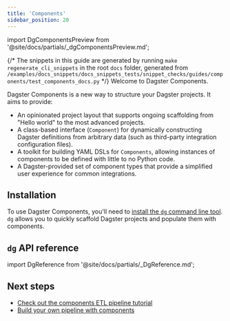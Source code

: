 ```yaml
---
title: 'Components'
sidebar_position: 20
---
```


import DgComponentsPreview from '@site/docs/partials/\_dgComponentsPreview.md';

<DgComponentsPreview />

{/* The snippets in this guide are generated by running `make regenerate_cli_snippets` in the root `docs` folder, generated from `/examples/docs_snippets/docs_snippets_tests/snippet_checks/guides/components/test_components_docs.py` */}
Welcome to Dagster Components.

Dagster Components is a new way to structure your Dagster projects. It aims to provide:

- An opinionated project layout that supports ongoing scaffolding from "Hello world" to the most advanced projects.
- A class-based interface (`Component`) for dynamically constructing Dagster definitions from arbitrary data (such as third-party integration configuration files).
- A toolkit for building YAML DSLs for `Components`, allowing instances of components to be defined with little to no Python code.
- A Dagster-provided set of component types that provide a simplified user experience for common integrations.

## Installation

To use Dagster Components, you'll need to [install the `dg` command line tool](/guides/labs/dg/). `dg` allows you to quickly scaffold Dagster projects and populate them with components.

## `dg` API reference

import DgReference from '@site/docs/partials/\_DgReference.md';

<DgReference />

## Next steps

- [Check out the components ETL pipeline tutorial](/guides/labs/components/components-etl-pipeline-tutorial)
- [Build your own pipeline with components](/guides/labs/components/building-pipelines-with-components)
